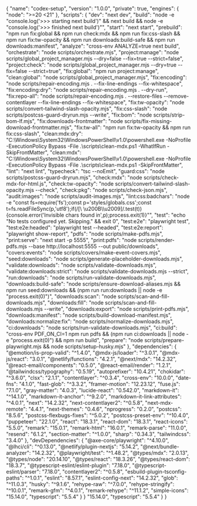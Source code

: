 {
  "name": "codex-setup",
  "version": "1.0.0",
  "private": true,
  "engines": {
    "node": ">=20 <21"
  },
  "scripts": {
    "dev": "next dev",
    "build": "node -e \"console.log('>>> starting next build')\" && next build && node -e \"console.log('>>> finished next build')\"",
    "start": "next start",
    "prebuild": "npm run fix:global && npm run check:mdx && npm run fix:css-slash && npm run fix:tw-opacity && npm run downloads:build-safe && npm run downloads:manifest",
    "analyze": "cross-env ANALYZE=true next build",
    "orchestrate": "node scripts/orchestrate.mjs",
    "project:manage": "node scripts/global_project_manager.mjs --dry=false --fix=true --strict=false",
    "project:check": "node scripts/global_project_manager.mjs --dry=true --fix=false --strict=true",
    "fix:global": "npm run project:manage",
    "clean:global": "node scripts/global_project_manager.mjs",
    "fix:encoding": "node scripts/repair-encoding.mjs . --fix-line-endings --fix-whitespace",
    "fix:encoding:dry": "node scripts/repair-encoding.mjs . --dry-run",
    "fix:repo-all": "node scripts/repair-encoding.mjs . --restore-files --remove-contentlayer --fix-line-endings --fix-whitespace",
    "fix:tw-opacity": "node scripts/convert-tailwind-slash-opacity.mjs",
    "fix:css-slash": "node scripts/postcss-guard-dryrun.mjs --write",
    "fix:bom": "node scripts/strip-bom-lf.mjs",
    "fix:downloads-frontmatter": "node scripts/fix-missing-download-frontmatter.mjs",
    "fix:tw-all": "npm run fix:tw-opacity && npm run fix:css-slash",
    "clean:mdx:dry": "C:\\Windows\\System32\\WindowsPowerShell\\v1.0\\powershell.exe -NoProfile -ExecutionPolicy Bypass -File .\\scripts\\clean-mdx.ps1 -WhatIfRun -SkipFrontMatter",
    "clean:mdx": "C:\\Windows\\System32\\WindowsPowerShell\\v1.0\\powershell.exe -NoProfile -ExecutionPolicy Bypass -File .\\scripts\\clean-mdx.ps1 -SkipFrontMatter",
    "lint": "next lint",
    "typecheck": "tsc --noEmit",
    "guard:css": "node scripts/postcss-guard-dryrun.mjs",
    "check:mdx": "node scripts/check-mdx-for-html.js",
    "check:tw-opacity": "node scripts/convert-tailwind-slash-opacity.mjs --check",
    "check:pkg": "node scripts/check-json.mjs",
    "audit:images": "node scripts/audit-images.mjs",
    "lint:css:badchars": "node -e \"const fs=require('fs');const p='styles/globals.css';const t=fs.readFileSync(p,'utf8');if(/[\\ \\u200B\\\\u2009]/.test(t)){console.error('Invisible chars found in',p);process.exit(1)}\"",
    "test": "echo \"No tests configured yet. Skipping.\" && exit 0",
    "test:e2e": "playwright test",
    "test:e2e:headed": "playwright test --headed",
    "test:e2e:report": "playwright show-report",
    "pdfs": "node scripts/make-pdfs.mjs",
    "print:serve": "next start -p 5555",
    "print:pdfs": "node scripts/render-pdfs.mjs --base http://localhost:5555 --out public/downloads",
    "covers:events": "node scripts/covers/make-event-covers.mjs",
    "seed:downloads": "node scripts/generate-placeholder-downloads.mjs",
    "validate:downloads": "node scripts/validate-downloads.mjs",
    "validate:downloads:strict": "node scripts/validate-downloads.mjs --strict",
    "run:downloads": "node scripts/run-validate-downloads.mjs",
    "downloads:build-safe": "node scripts/ensure-download-aliases.mjs && npm run seed:downloads && (npm run run:downloads || node -e \"process.exit(0)\")",
    "downloads:scan": "node scripts/scan-and-fill-downloads.mjs",
    "downloads:fill": "node scripts/scan-and-fill-downloads.mjs --write",
    "downloads:export": "node scripts/print-pdfs.mjs",
    "downloads:manifest": "node scripts/build-download-manifest.mjs",
    "downloads:normalize:fix": "node scripts/normalize-downloads.mjs",
    "ci:downloads": "node scripts/run-validate-downloads.mjs",
    "ci:build": "cross-env PDF_ON_CI=1 npm run pdfs && (npm run ci:downloads || node -e \"process.exit(0)\") && npm run build",
    "prepare": "node scripts/prepare-playwright.mjs && node scripts/setup-husky.mjs"
  },
  "dependencies": {
    "@emotion/is-prop-valid": "^1.4.0",
    "@mdx-js/loader": "^3.0.1",
    "@mdx-js/react": "3.0.1",
    "@netlify/functions": "4.2.1",
    "@next/mdx": "14.2.32",
    "@react-email/components": "0.5.0",
    "@react-email/render": "1.2.1",
    "@tailwindcss/typography": "0.5.19",
    "autoprefixer": "10.4.21",
    "chokidar": "^3.6.0",
    "clsx": "2.1.1",
    "contentlayer": "^0.3.4",
    "cross-env": "10.0.0",
    "date-fns": "4.1.0",
    "fast-glob": "^3.3.2",
    "framer-motion": "12.23.12",
    "fuse.js": "7.1.0",
    "gray-matter": "4.0.3",
    "lucide-react": "0.542.0",
    "markdown-it": "^14.1.0",
    "markdown-it-anchor": "^9.2.0",
    "markdown-it-link-attributes": "^4.0.1",
    "next": "14.2.32",
    "next-contentlayer2": "^0.5.8",
    "next-mdx-remote": "4.4.1",
    "next-themes": "0.4.6",
    "nprogress": "0.2.0",
    "postcss": "8.5.6",
    "postcss-flexbugs-fixes": "^5.0.2",
    "postcss-preset-env": "^10.4.0",
    "puppeteer": "22.1.0",
    "react": "18.3.1",
    "react-dom": "18.3.1",
    "react-icons": "5.5.0",
    "remark": "15.0.1",
    "remark-html": "16.0.1",
    "remark-parse": "11.0.0",
    "resend": "6.1.2",
    "section-matter": "^1.0.0",
    "sharp": "0.34.3",
    "tailwindcss": "3.4.0"
  },
  "devDependencies": {
    "@axe-core/playwright": "^4.10.0",
    "@lhci/cli": "^0.13.0",
    "@netlify/plugin-nextjs": "5.14.2",
    "@next/bundle-analyzer": "14.2.32",
    "@playwright/test": "^1.48.2",
    "@types/mdx": "2.0.13",
    "@types/node": "20.14.10",
    "@types/react": "18.3.26",
    "@types/react-dom": "18.3.7",
    "@typescript-eslint/eslint-plugin": "7.18.0",
    "@typescript-eslint/parser": "7.18.0",
    "contentlayer2": "^0.5.8",
    "esbuild-plugin-tsconfig-paths": "^1.0.1",
    "eslint": "8.57.1",
    "eslint-config-next": "14.2.32",
    "glob": "^11.0.3",
    "husky": "^9.1.6",
    "rehype-raw": "^7.0.0",
    "rehype-stringify": "^10.0.1",
    "remark-gfm": "^4.0.1",
    "remark-rehype": "^11.1.2",
    "simple-icons": "15.14.0",
    "typescript": "5.5.4"
  }
}
 "15.14.0",
    "typescript": "5.5.4"
  }
}

